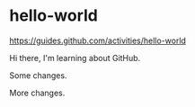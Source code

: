 # hello-world
https://guides.github.com/activities/hello-world

Hi there, I'm learning about GitHub.

Some changes.

More changes.
